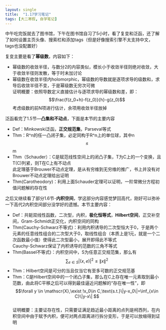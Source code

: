 ```yaml
---
layout: single
title:  "1.17学习笔记"
tags: [大二寒假, 自学笔记]
---
```

中午吃完饭就去了图书馆，下午在图书馆自习了5小时，看了复变和泛函，还了解了如何设置主页头像、搜索栏和添加tags（但是好像搜索引擎不太支持中文，tags也没配置好）

复变主要是看了**幂级数**，内容如下：
* 幂级数的收敛半径，与数分2的内容类似，模长小于收敛半径则绝对收敛，大于收敛半径则发散，等于时未加讨论
* 幂级数在收敛半径内holomorphic，幂级数的导数就是逐项求导的级数和，求导后收敛半径不变，于是幂级数无穷次可微  
证明概要：依照导数定义直接估计与逐项求导的幂级数和差，即：$$\frac{f(z_0+h)-f(z_0)}{h}-g(z_0)$$考虑级数的前N项进行估计，余项用收敛半径放掉

泛函看完了1.5节—**凸集和不动点**，下面是本节的主要内容
* Def：Minkowski泛函，**正交规范集**，Parseval等式
* Thm：R^n的任一凸闭子集，必定同构于R^n上的单位球，其中n$$\leq$$m
* Thm（Schauder）：C是赋范线性空间上的闭凸子集，T为C上的一个变换，且T(C)列紧，则T在C上有不动点  
此定理基于Brouwer不动点定理，是从有穷维到无穷维的推广，书上并没有对Brouwer不动点定理给出证明
* Thm(Carotheodory)：利用上面Schauder定理可以证明，一阶常微分方程初值问题解的存在性

之后又继续看了部分1.6节-**内积空间**，学这部分内容感觉梦回高代，刚好可以弥补一下高代2内积空间部分没学好的遗憾。本节主要内容：
* Def：共轭双线性函数，二次型，内积，**极化恒等式**，**Hilbert空间**，正交补空间，Gram-Schmidt正交化，内积空间的同构
* Thm(Cauchy-Schwarz不等式)：利用内积诱导的二次型恒大于0，于是两个元素的任意线性组合的二次型大于0，取线性组合（本质上是1元，就是一个二次函数最小值）使得此二次型最小，展开即得此不等式  
Cauchy-Schwarz保证了内积诱导的范数的三角不等式
* Thm(Bassel不等式)：内积空间中，S为任意正交规范集，那么有
$$ \sum_{e\in S }|(x,e)|^2\leq\|x\|^2 $$
* Thm：Hilbert空间是可分的当且仅当它有至多可数的正交规范基
* Thm：C是Hilbert空间中的一个闭凸子集，那么在C上存在唯一元素取到最小范数，由此将C平移之后可以得到最佳逼近问题解的“存在唯一性”，即
$$\forall y \in \mathscr{X},\exist !x_0\in C,\text{s.t.}\|y-x_0\|=\inf_{x\in C}\|y-x\| $$  
证明概要：主要证存在性，只需要证满足趋近最小距离的点列是柯西列，在内积空间中由于赋予内积，便可对两点距离进行拆分变形，于是可以放缩得到证明